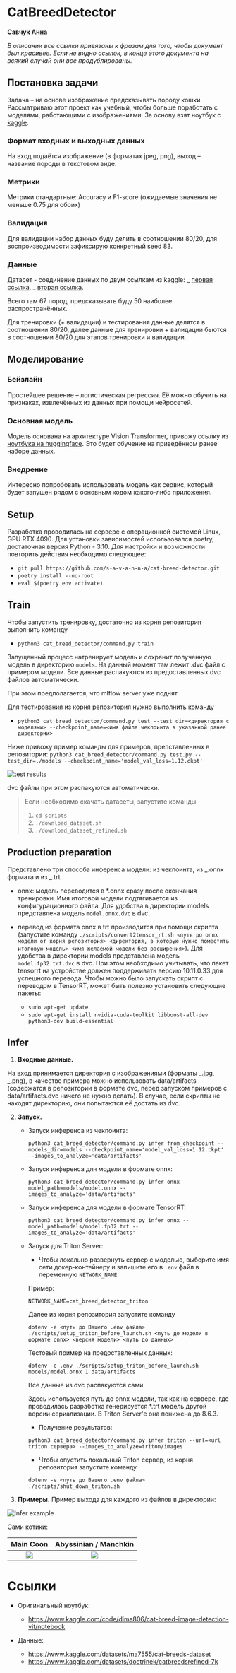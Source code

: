 # CatBreedDetector

**Савчук Анна**

_В описании все ссылки привязаны к фразам для того, чтобы документ был
красивее. Если не видно ссылок, в конце этого документа на всякий случай они
все продублированы._

## Постановка задачи

Задача – на основе изображение предсказывать породу кошки. Рассматриваю этот
проект как учебный, чтобы больше поработать с моделями, работающими с
изображениями. За основу взят ноутбук с
[kaggle](https://www.kaggle.com/code/dima806/cat-breed-image-detection-vit/notebook).

### Формат входных и выходных данных

На вход подаётся изображение (в форматах jpeg, png), выход – название породы в
текстовом виде.

### Метрики

Метрики стандартные: Accuracy и F1-score (ожидаемые значения не меньше 0.75 для
обоих)

### Валидация

Для валидации набор данных буду делить в соотношении 80/20, для
воспроизводимости зафиксирую конкретный seed 83.

### Данные

Датасет - соединение данных по двум ссылкам из kaggle: _
[первая ссылка](https://www.kaggle.com/datasets/ma7555/cat-breeds-dataset), _
[вторая ссылка](https://www.kaggle.com/datasets/doctrinek/catbreedsrefined-7k).

Всего там 67 пород, предсказывать буду 50 наиболее распространённых.

Для тренировки (+ валидации) и тестирования данные делятся в соотношении 80/20,
далее данные для тренировки + валидации бьются в соотношении 80/20 для этапов
тренировки и валидации.

## Моделирование

### Бейзлайн

Простейшее решение – логистическая регрессия. Её можно обучить на признаках,
извлечённых из данных при помощи нейросетей.

### Основная модель

Модель основана на архитектуре Vision Transformer, привожу ссылку из
[ноутбука на huggingface](https://huggingface.co/google/vit-base-patch16-224-in21k).
Это будет обучение на приведённом ранее наборе данных.

### Внедрение

Интересно попробовать использовать модель как сервис, который будет запущен
рядом с основным кодом какого-либо приложения.

## Setup

Разработка проводилась на сервере с операционной системой Linux, GPU RTX 4090.
Для установки зависимостей использовался poetry, достаточная версия Python -
3.10. Для настройки и возможности повторить действия необходимо следующее:

- `git pull https://github.com/s-a-v-a-n-n-a/cat-breed-detector.git`
- `poetry install --no-root`
- `eval $(poetry env activate)`

## Train

Чтобы запустить тренировку, достаточно из корня репозитория выполнить команду

- `python3 cat_breed_detector/command.py train`

Запущенный процесс натренирует модель и сохранит полученную модель в директорию
`models`. На данный момент там лежит .dvc файл с примером модели. Все данные
распакуются из предоставленных dvc файлов автоматически.

При этом предполагается, что mlflow server уже поднят.

Для тестирования из корня репозитория нужно выполнить команду

- `python3 cat_breed_detector/command.py test --test_dir=<директория с моделями> --checkpoint_name=<имя файла чекпоинта в указанной ранее директории>`

Ниже привожу пример команды для примеров, прелставленных в репозитории:
`python3 cat_breed_detector/command.py test.py --test_dir=./models --checkpoint_name='model_val_loss=1.12.ckpt'`

![test results](readme_img/test_results.png)

dvc файлы при этом распакуются автоматически.

> Если необходимо скачать датасеты, запустите команды
>
> 1. `cd scripts`
> 2. `./download_dataset.sh`
> 3. `./download_dataset_refined.sh`

## Production preparation

Представлено три способа инференса модели: из чекпоинта, из _.onnx формата и из
_.trt.

- onnx: модель переводится в \*.onnx сразу после окончания тренировки. Имя
  итоговой модели подтягивается из конфигурационного файла. Для удобства в
  директории models представлена модель `model.onnx.dvc` в dvc.

- перевод из формата onnx в trt производится при помощи скрипта (запустите
  команду
  `./scripts/convert2tensor_rt.sh <путь до onnx модели от корня репозитория> <директория, в которую нужно поместить итоговую модель> <имя желаемой модели без расширения>`).
  Для удобства в директории models представлена модель `model.fp32.trt.dvc` в
  dvc. При этом необходимо учитывать, что пакет tensorrt на устройстве должен
  поддерживать версию 10.11.0.33 для успешного перевода. Чтобы можно было
  запускать скрипт с переводом в TensorRT, может быть полезно установить
  следующие пакеты:

  - `sudo apt-get update`
  - `sudo apt-get install nvidia-cuda-toolkit libboost-all-dev python3-dev build-essential`

## Infer

1. **Входные данные.**

На вход принимается директория с изображениями (форматы _.jpg, _.png), в
качестве примера можно использовать data/artifacts (содержатся в репозитории в
формате dvc, перед запуском примеров с data/artifacts.dvc ничего не нужно
делать). В случае, если скрипты не находят директорию, они попытаются её
достать из dvc.

2. **Запуск.**

   - Запуск инференса из чекпоинта:

     `python3 cat_breed_detector/command.py infer from_checkpoint --models_dir=models --checkpoint_name='model_val_loss=1.12.ckpt' --images_to_analyze='data/artifacts'`

   - Запуск инференса для модели в формате onnx:

     `python3 cat_breed_detector/command.py infer onnx --model_path=models/model.onnx --images_to_analyze='data/artifacts'`

   - Запуск инференса для модели в формате TensorRT:

     `python3 cat_breed_detector/command.py infer onnx --model_path=models/model.fp32.trt --images_to_analyze='data/artifacts'`

   - Запуск для Triton Server:

     - Чтобы локально развернуть сервер c моделью, выберите имя сети
       докер-контейнеру и запишите его в `.env` файл в переменную
       `NETWORK_NAME`.

     Пример:

     ```
     NETWORK_NAME=cat_breed_detector_triton
     ```

     Далее из корня репозитория запустите команду

     `dotenv -e <путь до Вашего .env файла> ./scripts/setup_triton_before_launch.sh <путь до модели в формате onnx> <версия модели> <путь до данных>`

     Тестовый пример на предоставленных данных:

     `dotenv -e .env ./scripts/setup_triton_before_launch.sh models/model.onnx 1 data/artifacts`

     Все данные из dvc распакуются сами.

     Здесь используется путь до onnx модели, так как на сервере, где
     проводилась разработка генерируется \*.trt модель другой версии
     сериализации. В Triton Server'е она понижена до 8.6.3.

     - Получение результатов:

     `python3 cat_breed_detector/command.py infer triton --url=<url triton сервера> --images_to_analyze=triton/images`

     - Чтобы опустить локальный Triton сервер, из корня репозитория запустите
       команду

     `dotenv -e <путь до Вашего .env файла> ./scripts/shut_down_triton.sh`

3. **Примеры.** Пример выхода для каждого из файлов в директории:

![Infer example](readme_img/output_results.png)

Сами котики:

|          Main Coon           |            Abyssinian / Manchkin            |
| :--------------------------: | :-----------------------------------------: |
| ![](readme_img/maincoon.jpg) | ![](readme_img/cat_abyssinian_munchkin.jpg) |

# Ссылки

- Оригинальный ноутбук:

  - https://www.kaggle.com/code/dima806/cat-breed-image-detection-vit/notebook

- Данные:
  - https://www.kaggle.com/datasets/ma7555/cat-breeds-dataset
  - https://www.kaggle.com/datasets/doctrinek/catbreedsrefined-7k
